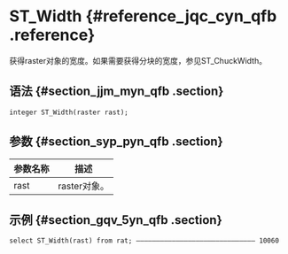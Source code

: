 # ST\_Width {#reference_jqc_cyn_qfb .reference}

获得raster对象的宽度。如果需要获得分块的宽度，参见ST\_ChuckWidth。

## 语法 {#section_jjm_myn_qfb .section}

```
integer ST_Width(raster rast);
```

## **参数** {#section_syp_pyn_qfb .section}

|参数名称|描述|
|----|--|
|rast|raster对象。|

## 示例 {#section_gqv_5yn_qfb .section}

```
select ST_Width(rast) from rat; —————————————————————————————— 10060
```

